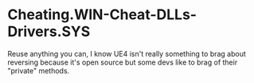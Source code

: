 # Cheating.WIN-Cheat-DLLs-Drivers.SYS

Reuse anything you can, I know UE4 isn't really something to brag about reversing because it's open source but some devs like to brag of their "private" methods.
